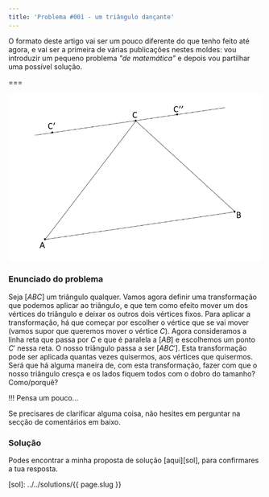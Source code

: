 ```yaml
---
title: 'Problema #001 - um triângulo dançante'
---
```


O formato deste artigo vai ser um pouco diferente do que tenho feito até agora, e vai ser a primeira de várias publicações nestes moldes: vou introduzir um pequeno problema _"de matemática"_ e depois vou partilhar uma possível solução.

===

![Uma esquematização do processo explicado em baixo](dancing_triangle_scheme.png)

### Enunciado do problema

Seja $[ABC]$ um triângulo qualquer. Vamos agora definir uma transformação que podemos aplicar ao triângulo, e que tem como efeito mover um dos vértices do triângulo e deixar os outros dois vértices fixos. Para aplicar a transformação, há que começar por escolher o vértice que se vai mover (vamos supor que queremos mover o vértice $C$). Agora consideramos a linha reta que passa por $C$ e que é paralela a $[AB]$ e escolhemos um ponto $C'$ nessa reta. O nosso triângulo passa a ser $[ABC']$. Esta transformação pode ser aplicada quantas vezes quisermos, aos vértices que quisermos.<br />
Será que há alguma maneira de, com esta transformação, fazer com que o nosso triângulo cresça e os lados fiquem todos com o dobro do tamanho? Como/porquê?

!!! Pensa um pouco...

Se precisares de clarificar alguma coisa, não hesites em perguntar na secção de comentários em baixo.

### Solução

Podes encontrar a minha proposta de solução [aqui][sol], para confirmares a tua resposta.

[sol]: ../../solutions/{{ page.slug }}
